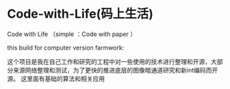 
# Code-with-Life(码上生活)
  Code with Life （simple ：Code with paper ）
 
 this build for computer version farmwork:
 
   这个项目是我在自己工作和研究的工程中对一些使用的技术进行整理和开源，大部分来源网络整理和测试，为了更快的推进底层的图像暗通道研究和新int编码而开源。
   这里面有基础的算法和相关应用
